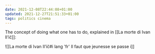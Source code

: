 ```yaml
---
date: 2021-12-08T22:44:08+01:00
updated: 2021-12-27T21:51:33+01:00
tags: politics cinema
---
```

The concept of doing what one has to do, explained in [[La morte di Ivan Il’ič]]:

![[La morte di Ivan Il’ič#i lang 'fr' Il faut que jeunesse se passe i]]
